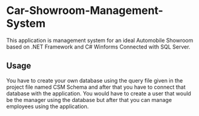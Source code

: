 # Car-Showroom-Management-System
This application is management system for an ideal Automobile Showroom based on .NET Framework and C# Winforms Connected with SQL Server.

## Usage
You have to create your own database using the query file given in the project file named CSM Schema and after that you have to connect that database with the application. You would have to create a user that would be the manager using the database but after that you can manage employees using the application.





